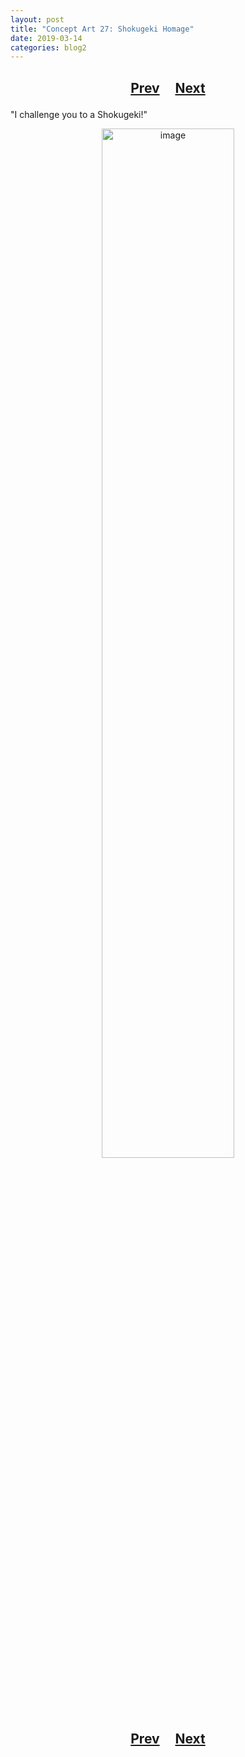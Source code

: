 ```yaml
---
layout: post
title: "Concept Art 27: Shokugeki Homage"
date: 2019-03-14
categories: blog2
---
```


<h2>
  <p style="text-align:center;">
    <a href="/wingsofthechorus/archive/2019/03/14/conceptart26">Prev</a>
    &nbsp;&nbsp;&nbsp;
    <a href="/wingsofthechorus/archive/2019/03/15/conceptart28">Next</a>
  </p>
</h2>

"I challenge you to a Shokugeki!"

<p style="text-align:center;">
  <img src="/wingsofthechorus/images/conceptart/ca27.png" width="65%" alt="image"/>
</p>

<h2>
  <p style="text-align:center;">
    <a href="/wingsofthechorus/archive/2019/03/14/conceptart26">Prev</a>
    &nbsp;&nbsp;&nbsp;
    <a href="/wingsofthechorus/archive/2019/03/15/conceptart28">Next</a>
  </p>
</h2>
